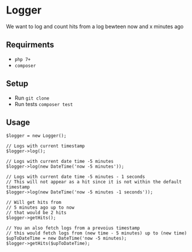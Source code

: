 # Logger 

We want to log and count hits from a log bewteen now and x minutes ago

## Requirments
- `php 7+`
- `composer`

## Setup
- Run `git clone`
- Run tests `composer test`

## Usage
```
$logger = new Logger();

// Logs with current timestamp
$logger->log();

// Logs with current date time -5 minutes
$logger->log(new DateTime('now -5 minutes'));

// Logs with current date time -5 minutes - 1 seconds
// This will not appear as a hit since it is not within the default timestamp
$logger->log(new DateTime('now -5 minutes -1 seconds'));

// Will get hits from 
// 5 minutes ago up to now
// that would be 2 hits
$logger->getHits();

// You an also fetch logs from a prevoius timestamp
// this would fetch logs from (new time - 5 minutes) up to (new time)
$upToDateTime = new DateTime('now -5 minutes);
$logger->getHits($upToDateTime);